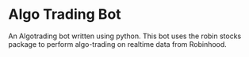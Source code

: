 # Algo Trading Bot
An Algotrading bot written using python. This bot uses the robin stocks package to perform algo-trading on realtime data from Robinhood.
